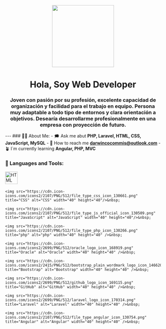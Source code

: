 <div id="header" align="center">
  <img
    src="https://media.giphy.com/media/2IudUHdI075HL02Pkk/giphy.gif"
    width="200"
  />
  <h1 aling="center">Hola, Soy Web Developer</h1>
  <h3 aling="center">
    Joven con pasión por su profesión, excelente capacidad de organización y
    facilidad para el trabajo en equipo. Persona muy adaptable a todo tipo de
    entornos y clara orientación a objetivos. Desearía desarrollarme
    profesionalmente en una empresa con proyección de futuro.
  </h3>
</div>

--- ### 🧑‍🎓 About Me: - 🗯️ Ask me abut **PHP, Laravel, HTML, CSS, JavaScript,
MySQL** - 📧 How to reach me **darwincocommis@outlook.com** - 🪴 I´m currently
learning **Angular, PHP, MVC**

<div align="left">
  <h3>🔨 Languages and Tools:</h3>
  <div>
    <img src="https://cdn.icon-icons.com/icons2/2107/PNG/512/file_type_html_icon_130541.png" title="HTML5" alt="HTML" width="40" height="40" />&nbsp;

    <img src="https://cdn.icon-icons.com/icons2/2107/PNG/512/file_type_css_icon_130661.png" title="CSS" alt="CSS" width="40" height="40"/>&nbsp;

    <img src="https://cdn.icon-icons.com/icons2/2107/PNG/512/file_type_js_official_icon_130509.png" title="JavaScript" alt="JavaScript" width="40" height="40"/>&nbsp;

    <img src="https://cdn.icon-icons.com/icons2/2107/PNG/512/file_type_php_icon_130266.png" title="php" alt="php" width="40" height="40" />&nbsp;

    <img src="https://cdn.icon-icons.com/icons2/2699/PNG/512/oracle_logo_icon_168919.png" title="Oracle" alt="Oracle" width="40" height="40" />&nbsp;

    <img src="https://cdn.icon-icons.com/icons2/2415/PNG/512/bootstrap_plain_wordmark_logo_icon_146620.png" title="Bootstrap" alt="Bootstrap" width="40" height="40" />&nbsp;

    <img src="https://cdn.icon-icons.com/icons2/2699/PNG/512/github_logo_icon_169115.png" title="GitHub" alt="GitHub" width="40" height="40" />&nbsp;

    <img src="https://cdn.icon-icons.com/icons2/2699/PNG/512/laravel_logo_icon_170314.png" title="Laravel" alt="Laravel" width="40" height="40" />&nbsp;

    <img src="https://cdn.icon-icons.com/icons2/2107/PNG/512/file_type_angular_icon_130754.png" title="Angular" alt="Angular" width="40" height="40" />&nbsp;
    
  </div>
</div>

